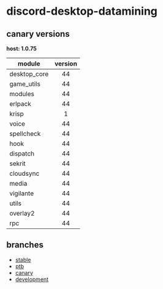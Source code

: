 # discord-desktop-datamining

## canary versions

**host: 1.0.75**

| module | version |
| ------ | :-----: |
| desktop_core | 44 |
| game_utils | 44 |
| modules | 44 |
| erlpack | 44 |
| krisp | 1 |
| voice | 44 |
| spellcheck | 44 |
| hook | 44 |
| dispatch | 44 |
| sekrit | 44 |
| cloudsync | 44 |
| media | 44 |
| vigilante | 44 |
| utils | 44 |
| overlay2 | 44 |
| rpc | 44 |

## branches

- [stable](https://github.com/OpenAsar/discord-desktop-datamining/tree/stable)
- [ptb](https://github.com/OpenAsar/discord-desktop-datamining/tree/ptb)
- [canary](https://github.com/OpenAsar/discord-desktop-datamining/tree/canary)
- [development](https://github.com/OpenAsar/discord-desktop-datamining/tree/development)